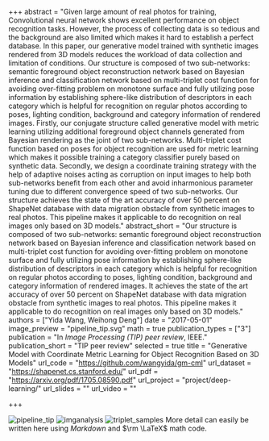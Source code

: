 +++
abstract = "Given large amount of real photos for training, Convolutional neural network shows excellent performance on object recognition tasks. However, the process of collecting data is so tedious and the background are also limited which makes it hard to establish a perfect database. In this paper, our generative model trained with synthetic images rendered from 3D models reduces the workload of data collection and limitation of conditions. Our structure is composed of two sub-networks: semantic foreground object reconstruction network based on Bayesian inference and classification network based on multi-triplet cost function for avoiding over-fitting problem on monotone surface and fully utilizing pose information by establishing sphere-like distribution of descriptors in each category which is helpful for recognition on regular photos according to poses, lighting condition, background and category information of rendered images. Firstly, our conjugate structure called generative model with metric learning utilizing additional foreground object channels generated from Bayesian rendering as the joint of two sub-networks. Multi-triplet cost function based on poses for object recognition are used for metric learning which makes it possible training a category classifier purely based on synthetic data. Secondly, we design a coordinate training strategy with the help of adaptive noises acting as corruption on input images to help both sub-networks benefit from each other and avoid inharmonious parameter tuning due to different convergence speed of two sub-networks. Our structure achieves the state of the art accuracy of over 50 percent on ShapeNet database with data migration obstacle from synthetic images to real photos. This pipeline makes it applicable to do recognition on real images only based on 3D models."
abstract_short = "Our structure is composed of two sub-networks: semantic foreground object reconstruction network based on Bayesian inference and classification network based on multi-triplet cost function for avoiding over-fitting problem on monotone surface and fully utilizing pose information by establishing sphere-like distribution of descriptors in each category which is helpful for recognition on regular photos according to poses, lighting condition, background and category information of rendered images. It achieves the state of the art accuracy of over 50 percent on ShapeNet database with data migration obstacle from synthetic images to real photos. This pipeline makes it applicable to do recognition on real images only based on 3D models."
authors = ["Yida Wang, Weihong Deng"]
date = "2017-05-01"
image_preview = "pipeline_tip.svg"
math = true
publication_types = ["3"]
publication = "In *Image Processing (TIP) peer review*, IEEE."
publication_short = "TIP peer review"
selected = true
title = "Generative Model with Coordinate Metric Learning for Object Recognition Based on 3D Models"
url_code = "https://github.com/wangyida/gm-cml"
url_dataset = "https://shapenet.cs.stanford.edu/"
url_pdf = "https://arxiv.org/pdf/1705.08590.pdf"
url_project = "project/deep-learning/"
url_slides = ""
url_video = ""

+++

![pipeline_tip](pipeline_tip.svg)
![imganalysis](imganalysis.svg)
![triplet_samples](triplet_samples.svg)
More detail can easily be written here using *Markdown* and $\rm \LaTeX$ math code.
